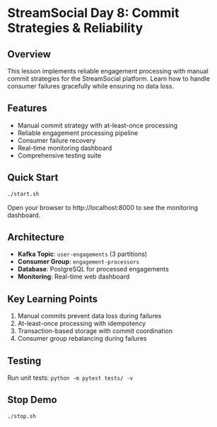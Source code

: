 # StreamSocial Day 8: Commit Strategies & Reliability

## Overview
This lesson implements reliable engagement processing with manual commit strategies for the StreamSocial platform. Learn how to handle consumer failures gracefully while ensuring no data loss.

## Features
- Manual commit strategy with at-least-once processing
- Reliable engagement processing pipeline
- Consumer failure recovery
- Real-time monitoring dashboard
- Comprehensive testing suite

## Quick Start
```bash
./start.sh
```

Open your browser to http://localhost:8000 to see the monitoring dashboard.

## Architecture
- **Kafka Topic**: `user-engagements` (3 partitions)
- **Consumer Group**: `engagement-processors`
- **Database**: PostgreSQL for processed engagements
- **Monitoring**: Real-time web dashboard

## Key Learning Points
1. Manual commits prevent data loss during failures
2. At-least-once processing with idempotency
3. Transaction-based storage with commit coordination
4. Consumer group rebalancing during failures

## Testing
Run unit tests: `python -m pytest tests/ -v`

## Stop Demo
```bash
./stop.sh
```

